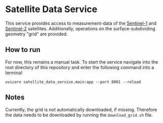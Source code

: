 # Satellite Data Service
This service provides access to measurement-data of the [Sentinel-1](https://sentinel.esa.int/web/sentinel/missions/sentinel-1) and [Sentinel-2](https://sentinel.esa.int/web/sentinel/missions/sentinel-2) satellites.
Additionally, operations on the surface-subdividing geometry "grid" are provided.

## How to run
For now, this remains a manual task.
To start the service navigate into the root directory of this repository and enter the following command into a terminal
```
uvicorn satellite_data_service.main:app --port 8001 --reload
```

## Notes
Currently, the grid is not automatically downloaded, if missing.
Therefore the data needs to be downloaded by running the `download_grid.sh` file.